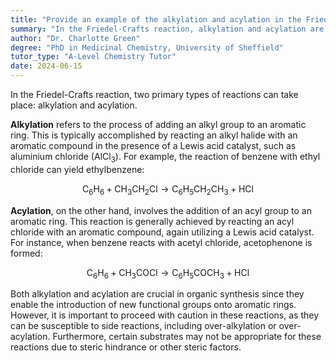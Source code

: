 ```yaml
---
title: "Provide an example of the alkylation and acylation in the Friedel-Crafts reaction"
summary: "In the Friedel-Crafts reaction, alkylation and acylation are two types of reactions that can occur."
author: "Dr. Charlotte Green"
degree: "PhD in Medicinal Chemistry, University of Sheffield"
tutor_type: "A-Level Chemistry Tutor"
date: 2024-06-15
---
```


In the Friedel-Crafts reaction, two primary types of reactions can take place: alkylation and acylation.

**Alkylation** refers to the process of adding an alkyl group to an aromatic ring. This is typically accomplished by reacting an alkyl halide with an aromatic compound in the presence of a Lewis acid catalyst, such as aluminium chloride ($\text{AlCl}_3$). For example, the reaction of benzene with ethyl chloride can yield ethylbenzene:

$$
\text{C}_6\text{H}_6 + \text{CH}_3\text{CH}_2\text{Cl} \rightarrow \text{C}_6\text{H}_5\text{CH}_2\text{CH}_3 + \text{HCl}
$$

**Acylation**, on the other hand, involves the addition of an acyl group to an aromatic ring. This reaction is generally achieved by reacting an acyl chloride with an aromatic compound, again utilizing a Lewis acid catalyst. For instance, when benzene reacts with acetyl chloride, acetophenone is formed:

$$
\text{C}_6\text{H}_6 + \text{CH}_3\text{COCl} \rightarrow \text{C}_6\text{H}_5\text{COCH}_3 + \text{HCl}
$$

Both alkylation and acylation are crucial in organic synthesis since they enable the introduction of new functional groups onto aromatic rings. However, it is important to proceed with caution in these reactions, as they can be susceptible to side reactions, including over-alkylation or over-acylation. Furthermore, certain substrates may not be appropriate for these reactions due to steric hindrance or other steric factors.
    